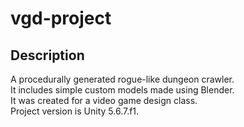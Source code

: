 # vgd-project
## Description
A procedurally generated rogue-like dungeon crawler.\
It includes simple custom models made using Blender.\
It was created for a video game design class.\
Project version is Unity 5.6.7.f1.
